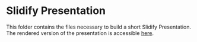 # Slidify Presentation

This folder contains the files necessary to build a short Slidify Presentation. The rendered version of the presentation is accessible [here]().

